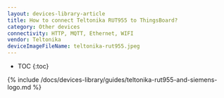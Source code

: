 ```yaml
---
layout: devices-library-article
title: How to connect Teltonika RUT955 to ThingsBoard?
category: Other devices
connectivity: HTTP, MQTT, Ethernet, WIFI
vendor: Teltonika
deviceImageFileName: teltonika-rut955.jpeg
---
```



* TOC
{:toc}

{% include /docs/devices-library/guides/teltonika-rut955-and-siemens-logo.md %}